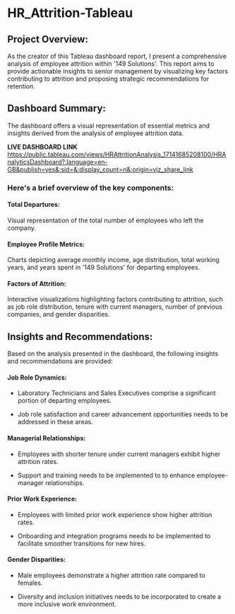 # HR_Attrition-Tableau

## Project Overview:
As the creator of this Tableau dashboard report, I present a comprehensive analysis of employee attrition within '149 Solutions'. This report aims to provide actionable insights to senior management by visualizing key factors contributing to attrition and proposing strategic recommendations for retention.

## Dashboard Summary:
The dashboard offers a visual representation of essential metrics and insights derived from the analysis of employee attrition data. 

**LIVE DASHBOARD LINK**
https://public.tableau.com/views/HRAttritionAnalysis_17141685208100/HRAnalyticsDashboard?:language=en-GB&publish=yes&:sid=&:display_count=n&:origin=viz_share_link

### **Here's a brief overview of the key components:**

#### Total Departures:
  Visual representation of the total number of employees who left the company.
  
#### Employee Profile Metrics:
  Charts depicting average monthly income, age distribution, total working years, and years spent in '149 Solutions' for departing employees.
  
#### Factors of Attrition:
  Interactive visualizations highlighting factors contributing to attrition, such as job role distribution, tenure with current managers, number of previous companies, and gender disparities.
  
## **Insights and Recommendations:**
  Based on the analysis presented in the dashboard, the following insights and recommendations are provided:

#### Job Role Dynamics:
- Laboratory Technicians and Sales Executives comprise a significant portion of departing employees.

-  Job role satisfaction and career advancement opportunities needs to be addressed in these areas.
  
#### Managerial Relationships:
- Employees with shorter tenure under current managers exhibit higher attrition rates.

- Support and training needs to be implemented to to enhance employee-manager relationships.
  
#### Prior Work Experience:
- Employees with limited prior work experience show higher attrition rates.

-  Onboarding and integration programs needs to be implemented to facilitate smoother transitions for new hires.
  
#### Gender Disparities:
- Male employees demonstrate a higher attrition rate compared to females.

-  Diversity and inclusion initiatives needs to be incorporated to create a more inclusive work environment.
